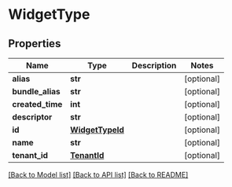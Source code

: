 # WidgetType

## Properties
Name | Type | Description | Notes
------------ | ------------- | ------------- | -------------
**alias** | **str** |  | [optional] 
**bundle_alias** | **str** |  | [optional] 
**created_time** | **int** |  | [optional] 
**descriptor** | **str** |  | [optional] 
**id** | [**WidgetTypeId**](WidgetTypeId.md) |  | [optional] 
**name** | **str** |  | [optional] 
**tenant_id** | [**TenantId**](TenantId.md) |  | [optional] 

[[Back to Model list]](../README.md#documentation-for-models) [[Back to API list]](../README.md#documentation-for-api-endpoints) [[Back to README]](../README.md)


